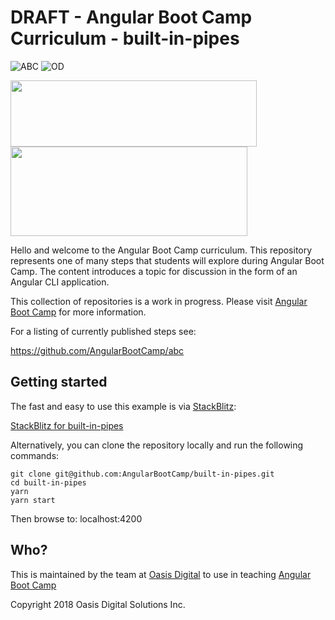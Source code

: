 # DRAFT - Angular Boot Camp Curriculum - built-in-pipes

![ABC](https://angularbootcamp.com/images/angular-boot-camp-logo.svg)
![OD](https://oasisdigital.com/images/od-logo.svg)

<img src="https://angularbootcamp.com/images/angular-boot-camp-logo.svg" width="394" height="106" />
<img src="https://oasisdigital.com/images/od-logo.svg" width="379" height="143" />

Hello and welcome to the Angular Boot Camp curriculum. This repository
represents one of many steps that students will explore during Angular
Boot Camp. The content introduces a topic for discussion in the form
of an Angular CLI application.

This collection of repositories is a work in progress. Please visit
[Angular Boot Camp](https://angularbootcamp.com/)
for more information.

For a listing of currently published steps see:

https://github.com/AngularBootCamp/abc

## Getting started

The fast and easy to use this example is via
[StackBlitz](https://stackblitz.io/):

[StackBlitz for built-in-pipes](https://stackblitz.io/github/AngularBootCamp/built-in-pipes)

Alternatively, you can clone the repository locally and run the
following commands:

```
git clone git@github.com:AngularBootCamp/built-in-pipes.git
cd built-in-pipes
yarn
yarn start
```

Then browse to: localhost:4200

## Who?

This is maintained by the team at
[Oasis Digital](https://oasisdigital.com/)
to use in teaching
[Angular Boot Camp](https://angularbootcamp.com/)

Copyright 2018 Oasis Digital Solutions Inc.
